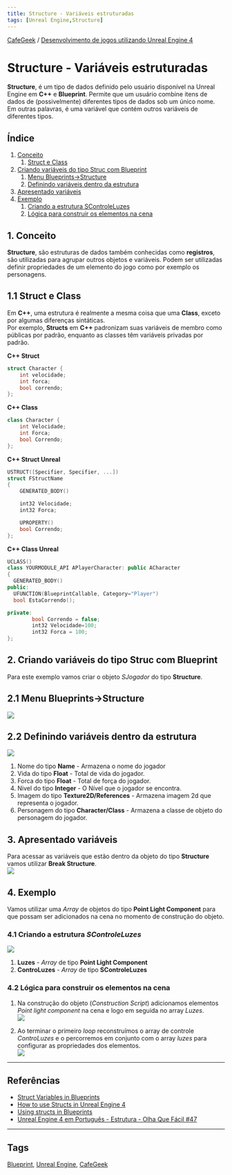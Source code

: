 ```yaml
---
title: Structure - Variáveis estruturadas
tags: [Unreal Engine,Structure]
---
```


[CafeGeek](https://myerco.github.io/unreal-engine)  / [Desenvolvimento de jogos utilizando Unreal Engine 4](https://myerco.github.io/unreal-engine/ue4_blueprint/index.html)

# Structure - Variáveis estruturadas
**Structure**, é um tipo de dados definido pelo usuário disponível na Unreal Engine em **C++** e **Blueprint**. Permite que um usuário combine itens de dados de (possivelmente) diferentes tipos de dados sob um único nome. Em outras palavras, é uma variável que contém outros variáveis de diferentes tipos.


## Índice
1. [Conceito](#1)
    1. [Struct e Class](#11)
1. [Criando variáveis do tipo Struc com Blueprint](#2)
    1. [Menu Blueprints->Structure](#21)
    1. [Definindo variáveis dentro da estrutura](#22)
1. [Apresentado variáveis](#3)    
1. [Exemplo](#4)    
    1. [Criando a estrutura SControleLuzes](#41)
    1. [Lógica para construir os elementos na cena](#42)

<a name="1"></a>
## 1. Conceito
**Structure**, são estruturas de dados também conhecidas como **registros**, são utilizadas para agrupar outros objetos e variáveis. Podem ser utilizadas definir propriedades de um elemento do jogo como por exemplo os personagens.

<a name="11"></a>
## 1.1 Struct e Class
Em **C++**, uma estrutura é realmente a mesma coisa que uma **Class**, exceto por algumas diferenças sintáticas.  
Por exemplo, **Structs** em **C++** padronizam suas variáveis de membro como públicas por padrão, enquanto as classes têm variáveis privadas por padrão.

**C++ Struct**
```cpp
struct Character {
    int velocidade;
    int forca;
    bool correndo;
};
```

**C++ Class**
```cpp
class Character {
    int Velocidade;
    int Forca;
    bool Correndo;
};
```

**C++ Struct Unreal**
```cpp
USTRUCT([Specifier, Specifier, ...])
struct FStructName
{
    GENERATED_BODY()

    int32 Velocidade;
    int32 Forca;

    UPROPERTY()
    bool Correndo;
};
```

**C++ Class Unreal**
```cpp
UCLASS()
class YOURMODULE_API APlayerCharacter: public ACharacter
{
  GENERATED_BODY()
public:
  UFUNCTION(BlueprintCallable, Category="Player")
  bool EstaCorrendo();

private:
        bool Correndo = false;
        int32 Velocidade=100;
        int32 Forca = 100;
};
```
<a name="2"></a>
## 2. Criando variáveis do tipo Struc com Blueprint
Para este exemplo vamos criar o objeto *SJogador* do tipo **Structure**.

<a name="21"></a>
## 2.1 Menu Blueprints->Structure
![](../imagens/estruturas/blueprint_menu_structure.png)

<a name="22"></a>
## 2.2 Definindo variáveis dentro da estrutura
![](../imagens/estruturas/blueprint_variable.png)
1. Nome do tipo **Name** - Armazena o nome do jogador
1. Vida do tipo **Float** - Total de vida do jogador.
1. Forca do tipo **Float** - Total de força do jogador.
1. Nivel do tipo **Integer** - O Nível que o jogador se encontra.
1. Imagem do tipo **Texture2D/References** - Armazena imagem 2d que representa o jogador.
1. Personagem do tipo **Character/Class** - Armazena a classe de objeto do personagem do jogador.

<a name="3"></a>
## 3. Apresentado variáveis  
Para acessar as variáveis que estão dentro da objeto do tipo **Structure** vamos utilizar **Break Structure**.  
![](../imagens/estruturas/blueprint_break_structure.png)

<a name="4"></a>
## 4. Exemplo
Vamos utilizar uma *Array* de objetos do tipo **Point Light Component** para que possam ser adicionados na cena no momento de construção do objeto.

<a name="41"></a>
### 4.1 Criando a estrutura *SControleLuzes*
![](../imagens/estruturas/blueprint_variable_2.png)  
1. **Luzes** - *Array* de tipo **Point Light Component**
1. **ControLuzes** - *Array* de tipo **SControleLuzes**

<a name="42"></a>
### 4.2 Lógica para construir os elementos na cena

1. Na construção do objeto (*Construction Script*) adicionamos elementos *Point light component* na cena e logo em seguida no array *Luzes*.    
![](../imagens/estruturas/blueprint_loop_array_structures.png)  

1. Ao terminar o primeiro *loop* reconstruímos o array de controle *ControLuzes* e o percorremos em conjunto com o array *luzes* para configurar as propriedades dos elementos.  
![](../imagens/estruturas/blueprint_loop_set_struct.png)  

***

## Referências
- [Struct Variables in Blueprints](https://docs.unrealengine.com/en-US/ProgrammingAndScripting/Blueprints/UserGuide/Variables/Structs/index.html)
- [How to use Structs in Unreal Engine 4](https://couchlearn.com/how-to-use-structs-in-unreal-engine-4/)
- [Using structs in Blueprints ](https://romeroblueprints.blogspot.com/2015/08/using-structs-in-blueprints.html)
- [Unreal Engine 4 em Português - Estrutura - Olha Que Fácil #47](https://www.youtube.com/watch?v=IWAhdY6Vlzo)
***
## Tags
[Blueprint](https://myerco.github.io/unreal-engine/ue4_blueprint/blueprint.html), [Unreal Engine](https://myerco.github.io/unreal-engine/ue4_blueprint/index.html), [CafeGeek](https://myerco.github.io/unreal-engine/)
